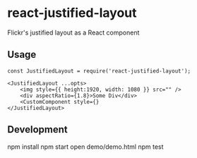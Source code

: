 # react-justified-layout
Flickr's justified layout as a React component

## Usage

```
const JustifiedLayout = require('react-justified-layout');

<JustifiedLayout ...opts>
    <img style={{ height:1920, width: 1080 }} src="" />
    <div aspectRatio={1.8}>Some Div</div>
    <CustomComponent style={}
</JustifiedLayout>
```

## Development
npm install
npm start
open demo/demo.html
npm test